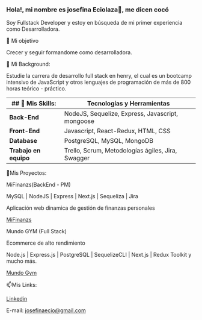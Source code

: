 ### Hola!, mi nombre es josefina Eciolaza👋, me dicen cocó
Soy Fullstack Developer y estoy en búsqueda de mi primer experiencia como Desarrolladora.


🔭 Mi objetivo

 Crecer y seguir formandome como desarrolladora.

🌱 Mi Background:
 
Estudie la carrera de desarrollo full stack en henry, el cual es un bootcamp intensivo de JavaScript y otros lenguajes de programación de más de 800 horas teórico - práctico. 



| ## 📃 Mis Skills:   | Tecnologías y Herramientas               |
| ------------------- | --------------------------------------- |
|  **Back-End**      | NodeJS, Sequelize, Express, Javascript, mongoose   |
|  **Front-End**     | Javascript, React-Redux, HTML, CSS       |
|  **Database**     | PostgreSQL, MySQL, MongoDB                          |
| **Trabajo en equipo** | Trello, Scrum, Metodologías ágiles, Jira, 	Swagger|


🚀Mis Proyectos:

MiFinanzs(BackEnd - PM)

MySQL | NodeJS | Express | Next.js | Sequeliza | Jira

Aplicación web dinamica de gestión de finanzas personales

[MiFinanzs](https://github.com/No-Country/c14-17-ft-node-react)

Mundo GYM (Full Stack)

Ecommerce de alto rendimiento

Node.js | Express.js | PostgreSQL | SequelizeCLI | Next.js | Redux Toolkit y mucho más.

[Mundo Gym](https://github.com/Mundo-Gym/Mundo-Gym)

📫Mis Links:

[Linkedin](https://www.linkedin.com/in/josefinaeciolaza/)
 
 E-mail: josefinaecio@gmail.com
